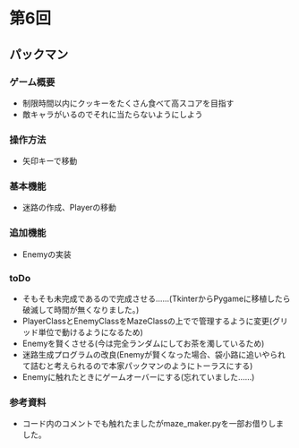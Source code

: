 # 第6回
## パックマン
### ゲーム概要
- 制限時間以内にクッキーをたくさん食べて高スコアを目指す
- 敵キャラがいるのでそれに当たらないようにしよう

### 操作方法
- 矢印キーで移動

### 基本機能
- 迷路の作成、Playerの移動

### 追加機能
- Enemyの実装

### toDo
- そもそも未完成であるので完成させる...…(TkinterからPygameに移植したら破滅して時間が無くなりました。)
- PlayerClassとEnemyClassをMazeClassの上でで管理するように変更(グリッド単位で動けるようになるため)
- Enemyを賢くさせる(今は完全ランダムにしてお茶を濁しているため)
- 迷路生成プログラムの改良(Enemyが賢くなった場合、袋小路に追いやられて詰むと考えられるので本家パックマンのようにトーラスにする)
- Enemyに触れたときにゲームオーバーにする(忘れていました...…)

### 参考資料
- コード内のコメントでも触れたましたがmaze_maker.pyを一部お借りしました。